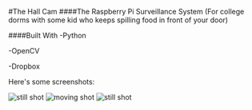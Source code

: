#The Hall Cam
####The Raspberry Pi Surveillance System
(For college dorms with some kid who keeps spilling food in front of your door)

####Built With
-Python

-OpenCV

-Dropbox

Here's some screenshots:

![still shot](www.dominickmalzone.com/img/detect1.png "Still shot ft. my cool pal Leon")
![moving shot](www.dominickmalzone.com/img/detect2.png "My cool and fast pal Leon")
![still shot](www.dominickmalzone.com/img/detect3.png "Some girl that thought I was creepy. Cant blame her")